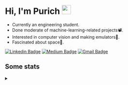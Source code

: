 <h1 align="left">Hi, I'm Purich
<img src="https://media.giphy.com/media/hvRJCLFzcasrR4ia7z/giphy.gif" width="30px"/></h1>

* Currently an engineering student.
* Done moderate of machine-learning-related projects:film_projector:.
* Interested in computer vision and making emulators:space_invader:.
* Fascinated about space:milky_way:.

[![Linkedin Badge](https://img.shields.io/badge/-Purich-blue?style=flat-square&logo=Linkedin&logoColor=white&link=https://www.linkedin.com/in/purich-siritip-16b3b3255/)](https://www.linkedin.com/in/purich-siritip-16b3b3255) [![Medium Badge](https://img.shields.io/badge/-@purich-gray?style=flat-square&labelColor=000000&logo=Medium&link=https://medium.com/@phuritsiritip)](https://medium.com/@phuritsiritip)
[![Gmail Badge](https://img.shields.io/badge/-mark.phurit@gmail.com-c14438?style=flat-square&logo=Gmail&logoColor=white&link=mailto:mark.phurit@gmail.com)](mailto:mark.phurit@gmail.com)

## Some stats

<details>
  <summary></summary>
  
  <!--START_SECTION:waka-->
**I'm an Early 🐤** 

```text
🌞 Morning                557 commits         █████████░░░░░░░░░░░░░░░░   37.97 % 
🌆 Daytime                435 commits         ███████░░░░░░░░░░░░░░░░░░   29.65 % 
🌃 Evening                411 commits         ███████░░░░░░░░░░░░░░░░░░   28.02 % 
🌙 Night                  64 commits          █░░░░░░░░░░░░░░░░░░░░░░░░   04.36 % 
```


📊 **This Week I Spent My Time On** 

```text
💬 Programming Languages: 
Python                   11 hrs 32 mins      █████████████████████████   99.99 % 
Text                     0 secs              ░░░░░░░░░░░░░░░░░░░░░░░░░   00.01 % 
TSQL                     0 secs              ░░░░░░░░░░░░░░░░░░░░░░░░░   00.01 % 

🐱‍💻 Projects: 
DeepLabV3Plus-Pytorch    11 hrs 32 mins      █████████████████████████   99.99 % 
MRI-Segmentation         0 secs              ░░░░░░░░░░░░░░░░░░░░░░░░░   00.01 % 
```


<!--END_SECTION:waka-->

  <!--START_SECTION:waka-simple-->

```text
From: 19 January 2023 - To: 01 October 2023

Total Time: 88 hrs 26 mins

Python         66 hrs 59 mins  ███████████████████░░░░░░   75.76 %
Java           10 hrs 57 mins  ███░░░░░░░░░░░░░░░░░░░░░░   12.39 %
GDScript3      2 hrs 34 mins   ▓░░░░░░░░░░░░░░░░░░░░░░░░   02.91 %
C++            1 hr 42 mins    ▒░░░░░░░░░░░░░░░░░░░░░░░░   01.93 %
YAML           50 mins         ▒░░░░░░░░░░░░░░░░░░░░░░░░   00.96 %
Text           43 mins         ▒░░░░░░░░░░░░░░░░░░░░░░░░   00.82 %
```

<!--END_SECTION:waka-simple-->

  <!--![Anurag's GitHub stats](https://github-readme-stats.vercel.app/api?username=vikimark&show_icons=true&theme=gruvbox_light)-->
  
</details>

<!--
**vikimark/vikimark** is a ✨ _special_ ✨ repository because its `README.md` (this file) appears on your GitHub profile.

Here are some ideas to get you started:

- 🔭 I’m currently working on ...
- 🌱 I’m currently learning ...
- 👯 I’m looking to collaborate on ...
- 🤔 I’m looking for help with ...
- 💬 Ask me about ...
- 📫 How to reach me: ...
- 😄 Pronouns: ...
- ⚡ Fun fact: ...
-->
